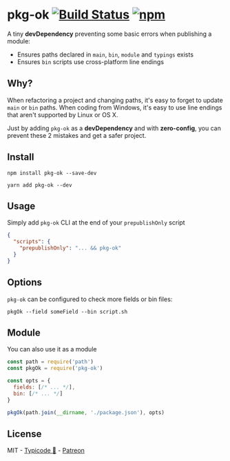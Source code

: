 # pkg-ok [![Build Status](https://travis-ci.org/typicode/pkg-ok.svg?branch=master)](https://travis-ci.org/typicode/pkg-ok) [![npm](https://img.shields.io/npm/v/pkg-ok.svg)](https://www.npmjs.com/package/pkg-ok)

A tiny __devDependency__ preventing some basic errors when publishing a module:

* Ensures paths declared in `main`, `bin`, `module` and `typings` exists
* Ensures `bin` scripts use cross-platform line endings

## Why?

When refactoring a project and changing paths, it's easy to forget to update `main` or `bin` paths. When coding from Windows, it's easy to use line endings that aren't supported by Linux or OS X.

Just by adding `pkg-ok` as a __devDependency__ and with __zero-config__, you can prevent these 2 mistakes and get a safer project.

## Install

```
npm install pkg-ok --save-dev
```

```
yarn add pkg-ok --dev
```

## Usage

Simply add `pkg-ok` CLI at the end of your `prepublishOnly` script

```json
{
  "scripts": {
    "prepublishOnly": "... && pkg-ok"
  }
}
```

## Options

`pkg-ok` can be configured to check more fields or bin files:

```
pkgOk --field someField --bin script.sh
```

## Module

You can also use it as a module

```js
const path = require('path')
const pkgOk = require('pkg-ok')

const opts = {
  fields: [/* ... */],
  bin: [/* ... */]
}

pkgOk(path.join(__dirname, './package.json'), opts)
```

## License

MIT - [Typicode :cactus:](https://github.com/typicode) - [Patreon](https://patreon.com/typicode)